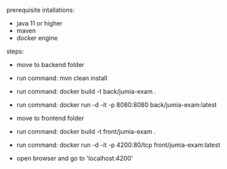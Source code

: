 prerequisite intallations:
* java 11 or higher
* maven
* docker engine

steps:
* move to backend folder
* run command: mvn clean install
* run command: docker build -t back/jumia-exam .
* run command: docker run -d -it -p 8080:8080 back/jumia-exam:latest

* move to frontend folder
* run command: docker build -t front/jumia-exam .
* run command: docker run -d -it -p 4200:80/tcp front/jumia-exam:latest

* open browser and go to 'localhost:4200'
